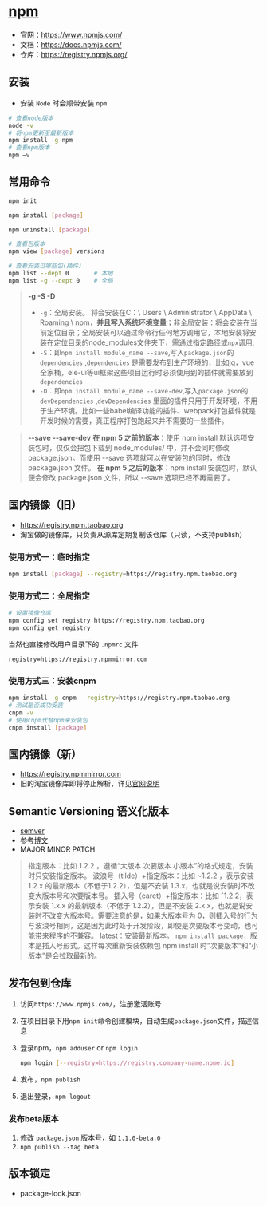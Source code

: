 # [npm](https://www.npmjs.com/)

* 官网：https://www.npmjs.com/
* 文档：https://docs.npmjs.com/
* 仓库：https://registry.npmjs.org/

## 安装
* 安装 `Node` 时会顺带安装 `npm`

```bash
# 查看node版本
node -v
# 将npm更新至最新版本
npm install -g npm
# 查看npm版本
npm –v
```

## 常用命令

```bash
npm init

npm install [package]

npm uninstall [package]

# 查看包版本
npm view [package] versions

# 查看安装过哪些包(插件)
npm list --dept 0		# 本地
npm list -g --dept 0	# 全局
```

> **-g -S -D**
>
> * `-g`：全局安装。 将会安装在C：\ Users \ Administrator \ AppData \ Roaming \ npm，**并且写入系统环境变量**；非全局安装：将会安装在当前定位目录；全局安装可以通过命令行任何地方调用它，本地安装将安装在定位目录的node_modules文件夹下，需通过指定路径或`npx`调用;
> * `-S`：即`npm install module_name --save`,写入`package.json`的`dependencies` ,`dependencies` 是需要发布到生产环境的，比如jq，vue全家桶，ele-ui等ui框架这些项目运行时必须使用到的插件就需要放到`dependencies`
> * `-D`：即`npm install module_name --save-dev`,写入`package.json`的`devDependencies` ,`devDependencies` 里面的插件只用于开发环境，不用于生产环境。比如一些babel编译功能的插件、webpack打包插件就是开发时候的需要，真正程序打包跑起来并不需要的一些插件。


> **--save  --save-dev**
> **在 npm 5 之前的版本**：使用 npm install 默认选项安装包时，仅仅会把包下载到 node_modules/ 中，并不会同时修改 package.json。而使用 --save 选项就可以在安装包的同时，修改 package.json 文件。
> **在 npm 5 之后的版本**：npm install 安装包时，默认便会修改 package.json 文件，所以 --save 选项已经不再需要了。


## 国内镜像（旧）
* https://registry.npm.taobao.org
* 淘宝做的镜像库，只负责从源库定期复制该仓库（只读，不支持publish）

### 使用方式一：临时指定
```bash
npm install [package] --registry=https://registry.npm.taobao.org
```
### 使用方式二：全局指定
```bash
# 设置镜像仓库
npm config set registry https://registry.npm.taobao.org
npm config get registry
```

当然也直接修改用户目录下的 `.npmrc`  文件

```text
registry=https://registry.npmmirror.com
```

### 使用方式三：安装cnpm

```bash
npm install -g cnpm --registry=https://registry.npm.taobao.org
# 测试是否成功安装
cnpm -v
# 使用cnpm代替npm来安装包
cnpm install [package]
```

## 国内镜像（新）

* https://registry.npmmirror.com
* 旧的淘宝镜像库即将停止解析，详见[官网说明](https://npmmirror.com/)

## Semantic Versioning 语义化版本

* [semver](https://semver.org/)
* 参考[博文](https://segmentfault.com/a/1190000039684460)
* MAJOR MINOR PATCH
> 指定版本：比如 1.2.2 ，遵循“大版本.次要版本.小版本”的格式规定，安装时只安装指定版本。
> 波浪号（tilde）+指定版本：比如 ~1.2.2 ，表示安装 1.2.x 的最新版本（不低于1.2.2），但是不安装 1.3.x，也就是说安装时不改变大版本号和次要版本号。
> 插入号（caret）+指定版本：比如 ˆ1.2.2，表示安装 1.x.x 的最新版本（不低于 1.2.2），但是不安装 2.x.x，也就是说安装时不改变大版本号。需要注意的是，如果大版本号为 0，则插入号的行为与波浪号相同，这是因为此时处于开发阶段，即使是次要版本号变动，也可能带来程序的不兼容。
> latest：安装最新版本。
> `npm install package`，版本是插入号形式。这样每次重新安装依赖包 npm install 时”次要版本“和“小版本”是会拉取最新的。

## 发布包到仓库

1. 访问`https://www.npmjs.com/`，注册激活账号

2. 在项目目录下用`npm init`命令创建模块，自动生成`package.json`文件，描述信息

3. 登录npm，`npm adduser` or `npm login`

   ```bash
   npm login [--registry=https://registry.company-name.npme.io]
   ```

4. 发布，`npm publish`

5. 退出登录，`npm logout`

### 发布beta版本

1. 修改 `package.json` 版本号，如 `1.1.0-beta.0`
2. `npm publish --tag beta`

## 版本锁定

* package-lock.json






